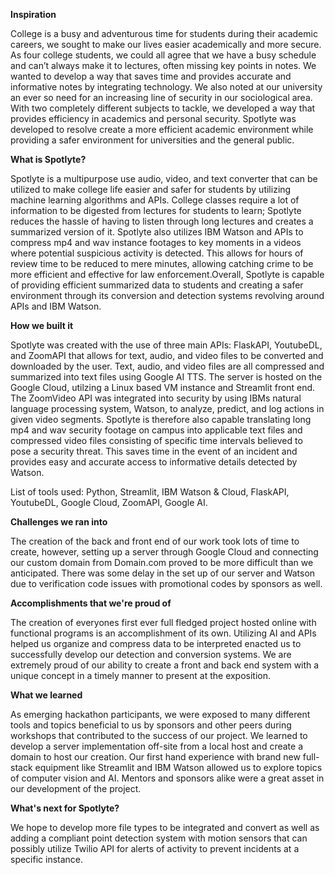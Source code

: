 **Inspiration**

College is a busy and adventurous time for students during their academic careers, we sought to make our lives easier academically and more secure. As four college students, we could all agree that we have a busy schedule and can’t always make it to lectures, often missing key points in notes. We wanted to develop a way that saves time and provides accurate and informative notes by integrating technology. We also noted at our university an ever so need for an increasing line of security in our sociological area. With two completely different subjects to tackle, we developed a way that provides efficiency in academics and personal security. Spotlyte was developed to resolve create a more efficient academic environment while providing a safer environment for universities and the general public.


**What is Spotlyte?**

Spotlyte is a multipurpose use audio, video, and text converter that can be utilized to make college life easier and safer for students by utilizing machine learning algorithms and APIs.
College classes require a lot of information to be digested from lectures for students to learn; Spotlyte reduces the hassle of having to listen through long lectures and creates a summarized version of it.  Spotlyte also utilizes IBM Watson and APIs to compress mp4 and wav instance footages to key moments in a videos where potential suspicious activity is detected. This allows for hours of review time to be reduced to mere minutes, allowing catching crime to be more efficient and effective for law enforcement.Overall, Spotlyte is capable of providing efficient summarized data to students and creating a safer environment through its conversion and detection systems revolving around APIs and IBM Watson.

**How we built it**

Spotlyte was created with the use of three main APIs: FlaskAPI, YoutubeDL, and ZoomAPI that allows for text, audio, and video files to be converted and downloaded by the user. Text, audio, and video files are all compressed and summarized into text files using Google AI TTS. The server is hosted on the Google Cloud, utilzing a Linux based VM instance and Streamlit front end. The ZoomVideo API was integrated into security by using IBMs natural language processing system, Watson, to analyze, predict, and log actions in given video segments. Spotlyte is therefore also capable translating long mp4 and wav security footage on campus into applicable text files and compressed video files consisting of specific time intervals believed to pose a security threat. This saves time in the event of an incident and provides easy and accurate access to informative details detected by Watson. 

List of tools used: Python, Streamlit, IBM Watson & Cloud, FlaskAPI, YoutubeDL, Google Cloud, ZoomAPI, Google AI. 


**Challenges we ran into**

The creation of the back and front end of our work took lots of time to create, however, setting up a server through Google Cloud and connecting our custom domain from Domain.com proved to be more difficult than we anticipated. There was some delay in the set up of our server and Watson due to verification code issues with promotional codes by sponsors as well.

**Accomplishments that we're proud of**

The creation of everyones first ever full fledged project hosted online with functional programs is an accomplishment of its own. Utilizing AI and APIs helped us organize and compress data to be interpreted enacted us to successfully develop our detection and conversion systems. We are extremely proud of our ability to create a front and back end system with a unique concept in a timely manner to present at the exposition. 

**What we learned**

As emerging hackathon participants, we were exposed to many different tools and topics beneficial to us by sponsors and other peers during workshops that contributed to the success of our project. We learned to develop a server implementation off-site from a local host and create a domain to host our creation. Our first hand experience with brand new full-stack equipment like Streamlit and IBM Watson allowed us to explore topics of computer vision and AI. Mentors and sponsors alike were a great asset in our development of the project.

**What's next for Spotlyte?**

We hope to develop more file types to be integrated and convert as well as adding a compliant point detection system with motion sensors that can possibly utilize Twilio API for alerts of activity  to prevent incidents at a specific instance. 
